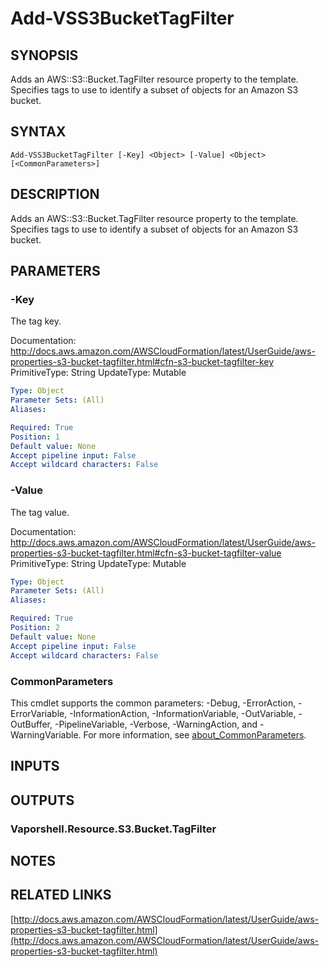 # Add-VSS3BucketTagFilter

## SYNOPSIS
Adds an AWS::S3::Bucket.TagFilter resource property to the template.
Specifies tags to use to identify a subset of objects for an Amazon S3 bucket.

## SYNTAX

```
Add-VSS3BucketTagFilter [-Key] <Object> [-Value] <Object> [<CommonParameters>]
```

## DESCRIPTION
Adds an AWS::S3::Bucket.TagFilter resource property to the template.
Specifies tags to use to identify a subset of objects for an Amazon S3 bucket.

## PARAMETERS

### -Key
The tag key.

Documentation: http://docs.aws.amazon.com/AWSCloudFormation/latest/UserGuide/aws-properties-s3-bucket-tagfilter.html#cfn-s3-bucket-tagfilter-key
PrimitiveType: String
UpdateType: Mutable

```yaml
Type: Object
Parameter Sets: (All)
Aliases:

Required: True
Position: 1
Default value: None
Accept pipeline input: False
Accept wildcard characters: False
```

### -Value
The tag value.

Documentation: http://docs.aws.amazon.com/AWSCloudFormation/latest/UserGuide/aws-properties-s3-bucket-tagfilter.html#cfn-s3-bucket-tagfilter-value
PrimitiveType: String
UpdateType: Mutable

```yaml
Type: Object
Parameter Sets: (All)
Aliases:

Required: True
Position: 2
Default value: None
Accept pipeline input: False
Accept wildcard characters: False
```

### CommonParameters
This cmdlet supports the common parameters: -Debug, -ErrorAction, -ErrorVariable, -InformationAction, -InformationVariable, -OutVariable, -OutBuffer, -PipelineVariable, -Verbose, -WarningAction, and -WarningVariable. For more information, see [about_CommonParameters](http://go.microsoft.com/fwlink/?LinkID=113216).

## INPUTS

## OUTPUTS

### Vaporshell.Resource.S3.Bucket.TagFilter
## NOTES

## RELATED LINKS

[http://docs.aws.amazon.com/AWSCloudFormation/latest/UserGuide/aws-properties-s3-bucket-tagfilter.html](http://docs.aws.amazon.com/AWSCloudFormation/latest/UserGuide/aws-properties-s3-bucket-tagfilter.html)

